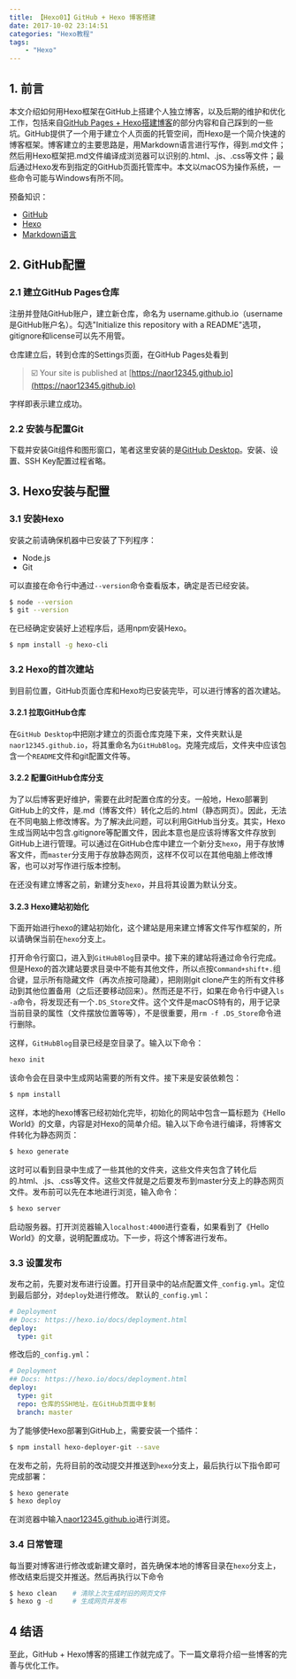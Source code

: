 ```yaml
---
title: 【Hexo01】GitHub + Hexo 博客搭建
date: 2017-10-02 23:14:51
categories: "Hexo教程"
tags: 
    - "Hexo"
---
```


## 1. 前言
本文介绍如何用Hexo框架在GitHub上搭建个人独立博客，以及后期的维护和优化工作，包括来自[GitHub Pages + Hexo搭建博客](http://crazymilk.github.io/2015/12/28/GitHub-Pages-Hexo%E6%90%AD%E5%BB%BA%E5%8D%9A%E5%AE%A2/)的部分内容和自己踩到的一些坑。GitHub提供了一个用于建立个人页面的托管空间，而Hexo是一个简介快速的博客框架。博客建立的主要思路是，用Markdown语言进行写作，得到.md文件；然后用Hexo框架把.md文件编译成浏览器可以识别的.html、.js、.css等文件；最后通过Hexo发布到指定的GitHub页面托管库中。本文以macOS为操作系统，一些命令可能与Windows有所不同。
<!-- more -->
预备知识：
* [GitHub](https://github.com)
* [Hexo](https://hexo.io/zh-cn/index.html)
* [Markdown语言](http://wowubuntu.com/markdown/)

## 2. GitHub配置
### 2.1 建立GitHub Pages仓库
注册并登陆GitHub账户，建立新仓库，命名为 username.github.io（username是GitHub账户名）。勾选"Initialize this repository with a README"选项，gitignore和license可以先不用管。

仓库建立后，转到仓库的Settings页面，在GitHub Pages处看到
> ☑️ Your site is published at [https://naor12345.github.io](https://naor12345.github.io)

字样即表示建立成功。

### 2.2 安装与配置Git
下载并安装Git组件和图形窗口，笔者这里安装的是[GitHub Desktop](https://desktop.github.com/)。安装、设置、SSH Key配置过程省略。

## 3. Hexo安装与配置
### 3.1 安装Hexo
安装之前请确保机器中已安装了下列程序：
* Node.js
* Git

可以直接在命令行中通过`--version`命令查看版本，确定是否已经安装。
```bash
$ node --version
$ git --version
```

在已经确定安装好上述程序后，适用npm安装Hexo。
```bash
$ npm install -g hexo-cli
```

### 3.2 Hexo的首次建站
到目前位置，GitHub页面仓库和Hexo均已安装完毕，可以进行博客的首次建站。

#### 3.2.1 拉取GitHub仓库
在`GitHub Desktop`中把刚才建立的页面仓库克隆下来，文件夹默认是`naor12345.github.io`，将其重命名为`GitHubBlog`。克隆完成后，文件夹中应该包含一个`README`文件和git配置文件等。

#### 3.2.2 配置GitHub仓库分支
为了以后博客更好维护，需要在此时配置仓库的分支。一般地，Hexo部署到GitHub上的文件，是.md（博客文件）转化之后的.html（静态网页）。因此，无法在不同电脑上修改博客。为了解决此问题，可以利用GitHub当分支。其实，Hexo生成当网站中包含.gitignore等配置文件，因此本意也是应该将博客文件存放到GitHub上进行管理。可以通过在GitHub仓库中建立一个新分支`hexo`，用于存放博客文件，而`master`分支用于存放静态网页，这样不仅可以在其他电脑上修改博客，也可以对写作进行版本控制。

在还没有建立博客之前，新建分支`hexo`，并且将其设置为默认分支。

#### 3.2.3 Hexo建站初始化
下面开始进行hexo的建站初始化，这个建站是用来建立博客文件写作框架的，所以请确保当前在`hexo`分支上。

打开命令行窗口，进入到`GitHubBlog`目录中。接下来的建站将通过命令行完成。但是Hexo的首次建站要求目录中不能有其他文件，所以点按`Command+shift+.`组合键，显示所有隐藏文件（再次点按可隐藏），把刚刚git clone产生的所有文件移动到其他位置备用（之后还要移动回来）。然而还是不行，如果在命令行中键入`ls -a`命令，将发现还有一个`.DS_Store`文件。这个文件是macOS特有的，用于记录当前目录的属性（文件摆放位置等等），不是很重要，用`rm -f .DS_Store`命令进行删除。

这样，`GitHubBlog`目录已经是空目录了。输入以下命令：
```bash
hexo init
```
该命令会在目录中生成网站需要的所有文件。接下来是安装依赖包：
```bash
$ npm install
```
这样，本地的hexo博客已经初始化完毕，初始化的网站中包含一篇标题为《Hello World》的文章，内容是对Hexo的简单介绍。输入以下命令进行编译，将博客文件转化为静态网页：
```bash
$ hexo generate
```
这时可以看到目录中生成了一些其他的文件夹，这些文件夹包含了转化后的.html、.js、.css等文件。这些文件就是之后要发布到master分支上的静态网页文件。发布前可以先在本地进行浏览，输入命令：
```bash
$ hexo server
```
启动服务器。打开浏览器输入`localhost:4000`进行查看，如果看到了《Hello World》的文章，说明配置成功。下一步，将这个博客进行发布。

### 3.3 设置发布
发布之前，先要对发布进行设置。打开目录中的站点配置文件`_config.yml`。定位到最后部分，对`deploy`处进行修改。
默认的`_config.yml`：
```yaml
# Deployment
## Docs: https://hexo.io/docs/deployment.html
deploy:
  type: git
```
修改后的`_config.yml`：
```yaml
# Deployment
## Docs: https://hexo.io/docs/deployment.html
deploy:
  type: git
  repo: 仓库的SSH地址，在GitHub页面中复制
  branch: master
```
为了能够使Hexo部署到GitHub上，需要安装一个插件：
```bash
$ npm install hexo-deployer-git --save
```
在发布之前，先将目前的改动提交并推送到`hexo`分支上，最后执行以下指令即可完成部署：
```bash
$ hexo generate
$ hexo deploy
```
在浏览器中输入[naor12345.github.io](naor12345.github.io)进行浏览。

### 3.4 日常管理
每当要对博客进行修改或新建文章时，首先确保本地的博客目录在`hexo`分支上，修改结束后提交并推送。然后再执行以下命令
```bash
$ hexo clean    # 清除上次生成时旧的网页文件
$ hexo g -d     # 生成网页并发布
```

## 4 结语
至此，GitHub + Hexo博客的搭建工作就完成了。下一篇文章将介绍一些博客的完善与优化工作。
